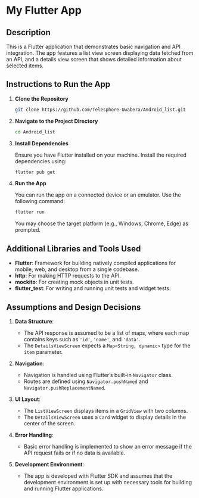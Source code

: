# My Flutter App

## Description

This is a Flutter application that demonstrates basic navigation and API integration. The app features a list view screen displaying data fetched from an API, and a details view screen that shows detailed information about selected items.

## Instructions to Run the App

1. **Clone the Repository**

   ```bash
   git clone https://github.com/Telesphore-Uwabera/Android_list.git
   ```

2. **Navigate to the Project Directory**

   ```bash
   cd Android_list
   ```

3. **Install Dependencies**

   Ensure you have Flutter installed on your machine. Install the required dependencies using:

   ```bash
   flutter pub get
   ```

4. **Run the App**

   You can run the app on a connected device or an emulator. Use the following command:

   ```bash
   flutter run
   ```

   You may choose the target platform (e.g., Windows, Chrome, Edge) as prompted.

## Additional Libraries and Tools Used

- **Flutter**: Framework for building natively compiled applications for mobile, web, and desktop from a single codebase.
- **http**: For making HTTP requests to the API.
- **mockito**: For creating mock objects in unit tests.
- **flutter_test**: For writing and running unit tests and widget tests.

## Assumptions and Design Decisions

1. **Data Structure**:
   - The API response is assumed to be a list of maps, where each map contains keys such as `'id'`, `'name'`, and `'data'`.
   - The `DetailsViewScreen` expects a `Map<String, dynamic>` type for the `item` parameter.

2. **Navigation**:
   - Navigation is handled using Flutter’s built-in `Navigator` class.
   - Routes are defined using `Navigator.pushNamed` and `Navigator.pushReplacementNamed`.

3. **UI Layout**:
   - The `ListViewScreen` displays items in a `GridView` with two columns.
   - The `DetailsViewScreen` uses a `Card` widget to display details in the center of the screen.

4. **Error Handling**:
   - Basic error handling is implemented to show an error message if the API request fails or if no data is available.

5. **Development Environment**:
   - The app is developed with Flutter SDK and assumes that the development environment is set up with necessary tools for building and running Flutter applications.

